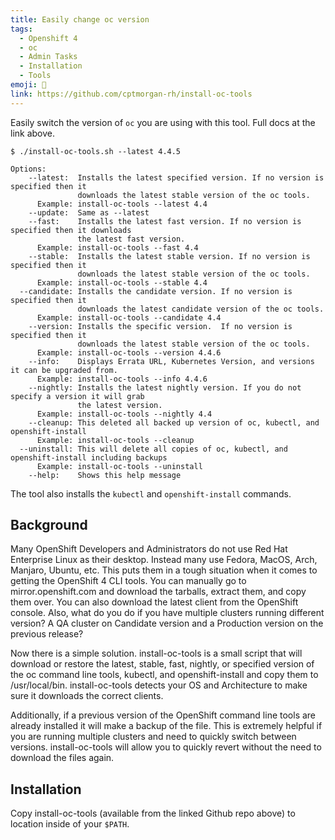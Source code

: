 ```yaml
---
title: Easily change oc version
tags:
  - Openshift 4
  - oc
  - Admin Tasks
  - Installation
  - Tools
emoji: 🔧
link: https://github.com/cptmorgan-rh/install-oc-tools
---
```


Easily switch the version of `oc` you are using with this tool. Full docs at the link above.

```
$ ./install-oc-tools.sh --latest 4.4.5

Options:
    --latest:  Installs the latest specified version. If no version is specified then it
               downloads the latest stable version of the oc tools.
      Example: install-oc-tools --latest 4.4
    --update:  Same as --latest
    --fast:    Installs the latest fast version. If no version is specified then it downloads
               the latest fast version.
      Example: install-oc-tools --fast 4.4
    --stable:  Installs the latest stable version. If no version is specified then it
               downloads the latest stable version of the oc tools.
      Example: install-oc-tools --stable 4.4
  --candidate: Installs the candidate version. If no version is specified then it
               downloads the latest candidate version of the oc tools.
      Example: install-oc-tools --candidate 4.4
    --version: Installs the specific version.  If no version is specified then it
               downloads the latest stable version of the oc tools.
      Example: install-oc-tools --version 4.4.6
    --info:    Displays Errata URL, Kubernetes Version, and versions it can be upgraded from.
      Example: install-oc-tools --info 4.4.6
    --nightly: Installs the latest nightly version. If you do not specify a version it will grab
               the latest version.
      Example: install-oc-tools --nightly 4.4
    --cleanup: This deleted all backed up version of oc, kubectl, and openshift-install
      Example: install-oc-tools --cleanup
  --uninstall: This will delete all copies of oc, kubectl, and openshift-install including backups
      Example: install-oc-tools --uninstall
    --help:    Shows this help message
```

The tool also installs the `kubectl` and `openshift-install` commands.

## Background

Many OpenShift Developers and Administrators do not use Red Hat Enterprise Linux as their desktop. Instead many use Fedora, MacOS, Arch, Manjaro, Ubuntu, etc. This puts them in a tough situation when it comes to getting the OpenShift 4 CLI tools. You can manually go to mirror.openshift.com and download the tarballs, extract them, and copy them over. You can also download the latest client from the OpenShift console. Also, what do you do if you have multiple clusters running different version? A QA cluster on Candidate version and a Production version on the previous release?

Now there is a simple solution. install-oc-tools is a small script that will download or restore the latest, stable, fast, nightly, or specified version of the oc command line tools, kubectl, and openshift-install and copy them to /usr/local/bin. install-oc-tools detects your OS and Architecture to make sure it downloads the correct clients.

Additionally, if a previous version of the OpenShift command line tools are already installed it will make a backup of the file. This is extremely helpful if you are running multiple clusters and need to quickly switch between versions. install-oc-tools will allow you to quickly revert without the need to download the files again.

## Installation

Copy install-oc-tools (available from the linked Github repo above) to location inside of your `$PATH`.